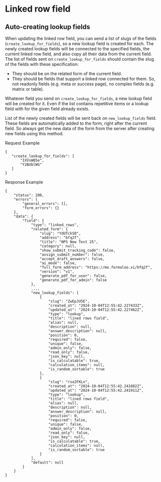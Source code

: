 # Linked row field

## Auto-creating lookup fields

When updating the linked row field, you can send a list of slugs of the fields (`create_lookup_for_fields`), so a new lookup field is created for each.
The newly created lookup fields will be connected to the specified fields, the current linked row field, and also copy all their data from the current field.
The list of fields sent on `create_lookup_for_fields` should contain the slug of the fields with these specification:

- They should be on the related form of the current field.
- They should be fields that support a linked row connected for them. So, not readonly fields (e.g. meta or success page), no complex fields (e.g. matrix or table).

Whatever field you send on `create_lookup_for_fields`, a new lookup field will be created for it. Even if the list contains repetitive items or a lookup field with for the given field already exists.

List of the newly created fields will be sent back on `new_lookup_fields` field. These fields are automatically added to the form, right after the current field. So always get the new data of the form from the server after creating new fields using this method.

Request Example

```
{
   "create_lookup_for_fields": [
       "IXVsW05e",
       "Y2BUblWG"
   ]
}
```

Response Example
```
{
    "status": 200,
    "errors": {
        "general_errors": [],
        "form_errors": {}
    },
    "data": {
        "field": {
            "type": "linked_rows",
            "related_form": {
                "slug": "YdUTckS0",
                "address": "bfq2f",
                "title": "NPS New Test 25",
                "category": null,
                "show_submit_tracking_code": false,
                "assign_submit_number": false,
                "accept_draft_answers": false,
                "ai_mode": false,
                "full_form_address": "https://me.formaloo.xi/bfq2f",
                "version": "v1",
                "generate_pdf_for_user": false,
                "generate_pdf_for_admin": false
            },
            ...,
            "new_lookup_fields": [
                {
                    "slug": "ZwEpJU5E",
                    "created_at": "2024-10-04T12:55:42.227433Z",
                    "updated_at": "2024-10-04T12:55:42.227462Z",
                    "type": "lookup",
                    "title": "lined rows field",
                    "alias": null,
                    "description": null,
                    "answer_description": null,
                    "position": 0,
                    "required": false,
                    "unique": false,
                    "admin_only": false,
                    "read_only": false,
                    "json_key": null,
                    "is_calculatable": true,
                    "calculation_items": null,
                    "is_random_sortable": true
                },
                {
                    "slug": "rso2FKLn",
                    "created_at": "2024-10-04T12:55:42.241882Z",
                    "updated_at": "2024-10-04T12:55:42.241911Z",
                    "type": "lookup",
                    "title": "lined rows field",
                    "alias": null,
                    "description": null,
                    "answer_description": null,
                    "position": 0,
                    "required": false,
                    "unique": false,
                    "admin_only": false,
                    "read_only": false,
                    "json_key": null,
                    "is_calculatable": true,
                    "calculation_items": null,
                    "is_random_sortable": true
                }
            ],
            "default": null
        }
    }
}
```
